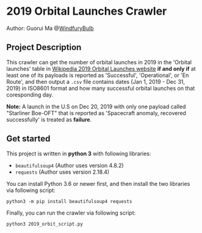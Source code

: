 # 2019 Orbital Launches Crawler

Author: Guorui Ma @[WindfuryBulb](https://github.com/WindfuryBulb)

## Project Description

This crawler can get the number of orbital launches in 2019 in the 'Orbital launches' table in [Wikipedia 2019 Orbital Launches website](https://en.wikipedia.org/wiki/2019_in_spaceflight#Orbital_launches) **if and only if** at least one of its payloads is reported as 'Successful', 'Operational', or 'En Route', and then output a ``.csv`` file contains dates (Jan 1, 2019 - Dec 31, 2019) in ISO8601 format and how many successful orbital launches on that coresponding day.

**Note:** A launch in the U.S on Dec 20, 2019 with only one payload called "Starliner Boe-OFT" that is reported as 'Spacecraft anomaly, recovered successfully' is treated as **failure**.

## Get started

This project is written in **python 3** with following libraries:

* `beautifulsoup4` (Author uses version 4.8.2)
* `requests` (Author uses version 2.18.4)

You can install Python 3.6 or newer first, and then install the two libraries via following script:

`python3 -m pip install beautifulsoup4 requests`

Finally, you can run the crawler via following script:

`python3 2019_orbit_script.py`